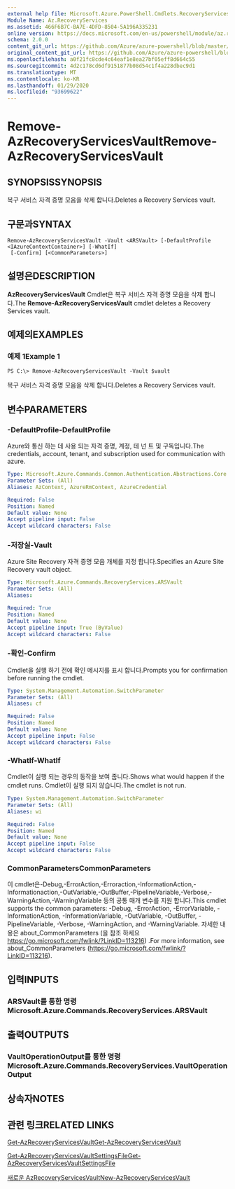 ```yaml
---
external help file: Microsoft.Azure.PowerShell.Cmdlets.RecoveryServices.dll-Help.xml
Module Name: Az.RecoveryServices
ms.assetid: 466F6B7C-BA7E-4DFD-8504-5A196A335231
online version: https://docs.microsoft.com/en-us/powershell/module/az.recoveryservices/remove-azrecoveryservicesvault
schema: 2.0.0
content_git_url: https://github.com/Azure/azure-powershell/blob/master/src/RecoveryServices/RecoveryServices/help/Remove-AzRecoveryServicesVault.md
original_content_git_url: https://github.com/Azure/azure-powershell/blob/master/src/RecoveryServices/RecoveryServices/help/Remove-AzRecoveryServicesVault.md
ms.openlocfilehash: a0f21fc8cde4c64eaf1e8ea27bf05eff8d664c55
ms.sourcegitcommit: 4d2c178cd6df9151877b08d54c1f4a228dbec9d1
ms.translationtype: MT
ms.contentlocale: ko-KR
ms.lasthandoff: 01/29/2020
ms.locfileid: "93699622"
---
```

# <span data-ttu-id="b176d-101">Remove-AzRecoveryServicesVault</span><span class="sxs-lookup"><span data-stu-id="b176d-101">Remove-AzRecoveryServicesVault</span></span>

## <span data-ttu-id="b176d-102">SYNOPSIS</span><span class="sxs-lookup"><span data-stu-id="b176d-102">SYNOPSIS</span></span>
<span data-ttu-id="b176d-103">복구 서비스 자격 증명 모음을 삭제 합니다.</span><span class="sxs-lookup"><span data-stu-id="b176d-103">Deletes a Recovery Services vault.</span></span>

## <span data-ttu-id="b176d-104">구문과</span><span class="sxs-lookup"><span data-stu-id="b176d-104">SYNTAX</span></span>

```
Remove-AzRecoveryServicesVault -Vault <ARSVault> [-DefaultProfile <IAzureContextContainer>] [-WhatIf]
 [-Confirm] [<CommonParameters>]
```

## <span data-ttu-id="b176d-105">설명은</span><span class="sxs-lookup"><span data-stu-id="b176d-105">DESCRIPTION</span></span>
<span data-ttu-id="b176d-106">**AzRecoveryServicesVault** Cmdlet은 복구 서비스 자격 증명 모음을 삭제 합니다.</span><span class="sxs-lookup"><span data-stu-id="b176d-106">The **Remove-AzRecoveryServicesVault** cmdlet deletes a Recovery Services vault.</span></span>

## <span data-ttu-id="b176d-107">예제의</span><span class="sxs-lookup"><span data-stu-id="b176d-107">EXAMPLES</span></span>

### <span data-ttu-id="b176d-108">예제 1</span><span class="sxs-lookup"><span data-stu-id="b176d-108">Example 1</span></span>
```
PS C:\> Remove-AzRecoveryServicesVault -Vault $vault
```

<span data-ttu-id="b176d-109">복구 서비스 자격 증명 모음을 삭제 합니다.</span><span class="sxs-lookup"><span data-stu-id="b176d-109">Deletes a Recovery Services vault.</span></span>

## <span data-ttu-id="b176d-110">변수</span><span class="sxs-lookup"><span data-stu-id="b176d-110">PARAMETERS</span></span>

### <span data-ttu-id="b176d-111">-DefaultProfile</span><span class="sxs-lookup"><span data-stu-id="b176d-111">-DefaultProfile</span></span>
<span data-ttu-id="b176d-112">Azure와 통신 하는 데 사용 되는 자격 증명, 계정, 테 넌 트 및 구독입니다.</span><span class="sxs-lookup"><span data-stu-id="b176d-112">The credentials, account, tenant, and subscription used for communication with azure.</span></span>

```yaml
Type: Microsoft.Azure.Commands.Common.Authentication.Abstractions.Core.IAzureContextContainer
Parameter Sets: (All)
Aliases: AzContext, AzureRmContext, AzureCredential

Required: False
Position: Named
Default value: None
Accept pipeline input: False
Accept wildcard characters: False
```

### <span data-ttu-id="b176d-113">-저장실</span><span class="sxs-lookup"><span data-stu-id="b176d-113">-Vault</span></span>
<span data-ttu-id="b176d-114">Azure Site Recovery 자격 증명 모음 개체를 지정 합니다.</span><span class="sxs-lookup"><span data-stu-id="b176d-114">Specifies an Azure Site Recovery vault object.</span></span>

```yaml
Type: Microsoft.Azure.Commands.RecoveryServices.ARSVault
Parameter Sets: (All)
Aliases:

Required: True
Position: Named
Default value: None
Accept pipeline input: True (ByValue)
Accept wildcard characters: False
```

### <span data-ttu-id="b176d-115">-확인</span><span class="sxs-lookup"><span data-stu-id="b176d-115">-Confirm</span></span>
<span data-ttu-id="b176d-116">Cmdlet을 실행 하기 전에 확인 메시지를 표시 합니다.</span><span class="sxs-lookup"><span data-stu-id="b176d-116">Prompts you for confirmation before running the cmdlet.</span></span>

```yaml
Type: System.Management.Automation.SwitchParameter
Parameter Sets: (All)
Aliases: cf

Required: False
Position: Named
Default value: None
Accept pipeline input: False
Accept wildcard characters: False
```

### <span data-ttu-id="b176d-117">-WhatIf</span><span class="sxs-lookup"><span data-stu-id="b176d-117">-WhatIf</span></span>
<span data-ttu-id="b176d-118">Cmdlet이 실행 되는 경우의 동작을 보여 줍니다.</span><span class="sxs-lookup"><span data-stu-id="b176d-118">Shows what would happen if the cmdlet runs.</span></span> <span data-ttu-id="b176d-119">Cmdlet이 실행 되지 않습니다.</span><span class="sxs-lookup"><span data-stu-id="b176d-119">The cmdlet is not run.</span></span>

```yaml
Type: System.Management.Automation.SwitchParameter
Parameter Sets: (All)
Aliases: wi

Required: False
Position: Named
Default value: None
Accept pipeline input: False
Accept wildcard characters: False
```

### <span data-ttu-id="b176d-120">CommonParameters</span><span class="sxs-lookup"><span data-stu-id="b176d-120">CommonParameters</span></span>
<span data-ttu-id="b176d-121">이 cmdlet은-Debug,-ErrorAction,-Erroraction,-InformationAction,-Informationaction,-OutVariable,-OutBuffer,-PipelineVariable,-Verbose,-WarningAction,-WarningVariable 등의 공통 매개 변수를 지원 합니다.</span><span class="sxs-lookup"><span data-stu-id="b176d-121">This cmdlet supports the common parameters: -Debug, -ErrorAction, -ErrorVariable, -InformationAction, -InformationVariable, -OutVariable, -OutBuffer, -PipelineVariable, -Verbose, -WarningAction, and -WarningVariable.</span></span> <span data-ttu-id="b176d-122">자세한 내용은 about_CommonParameters (을 참조 하세요 https://go.microsoft.com/fwlink/?LinkID=113216) .</span><span class="sxs-lookup"><span data-stu-id="b176d-122">For more information, see about_CommonParameters (https://go.microsoft.com/fwlink/?LinkID=113216).</span></span>

## <span data-ttu-id="b176d-123">입력</span><span class="sxs-lookup"><span data-stu-id="b176d-123">INPUTS</span></span>

### <span data-ttu-id="b176d-124">ARSVault를 통한 명령</span><span class="sxs-lookup"><span data-stu-id="b176d-124">Microsoft.Azure.Commands.RecoveryServices.ARSVault</span></span>

## <span data-ttu-id="b176d-125">출력</span><span class="sxs-lookup"><span data-stu-id="b176d-125">OUTPUTS</span></span>

### <span data-ttu-id="b176d-126">VaultOperationOutput를 통한 명령</span><span class="sxs-lookup"><span data-stu-id="b176d-126">Microsoft.Azure.Commands.RecoveryServices.VaultOperationOutput</span></span>

## <span data-ttu-id="b176d-127">상속자</span><span class="sxs-lookup"><span data-stu-id="b176d-127">NOTES</span></span>

## <span data-ttu-id="b176d-128">관련 링크</span><span class="sxs-lookup"><span data-stu-id="b176d-128">RELATED LINKS</span></span>

[<span data-ttu-id="b176d-129">Get-AzRecoveryServicesVault</span><span class="sxs-lookup"><span data-stu-id="b176d-129">Get-AzRecoveryServicesVault</span></span>](./Get-AzRecoveryServicesVault.md)

[<span data-ttu-id="b176d-130">Get-AzRecoveryServicesVaultSettingsFile</span><span class="sxs-lookup"><span data-stu-id="b176d-130">Get-AzRecoveryServicesVaultSettingsFile</span></span>](./Get-AzRecoveryServicesVaultSettingsFile.md)

[<span data-ttu-id="b176d-131">새로운 AzRecoveryServicesVault</span><span class="sxs-lookup"><span data-stu-id="b176d-131">New-AzRecoveryServicesVault</span></span>](./New-AzRecoveryServicesVault.md)


